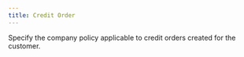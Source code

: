 ```yaml
---
title: Credit Order
---
```



Specify the company policy applicable to credit orders created for the  customer.
